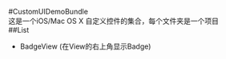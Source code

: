 #CustomUIDemoBundle  
这是一个iOS/Mac OS X 自定义控件的集合，每个文件夹是一个项目  
##List  
* BadgeView (在View的右上角显示Badge)
